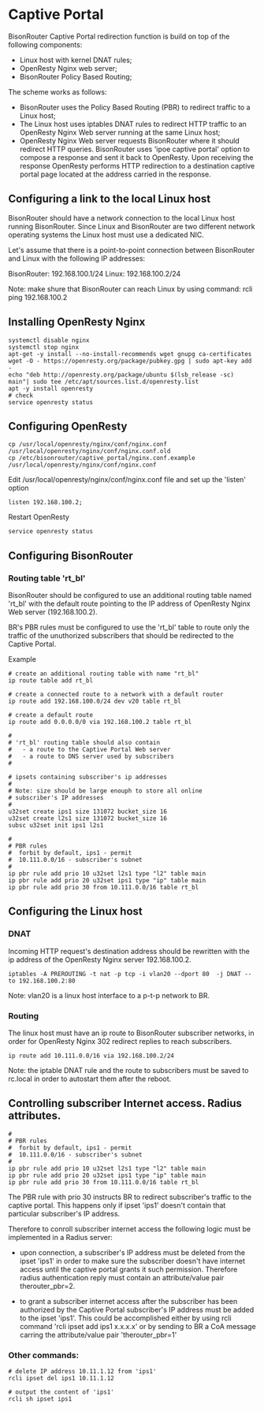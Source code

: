 # Captive Portal

BisonRouter Captive Portal redirection function is build on top of the following components:

 * Linux host with kernel DNAT rules;
 * OpenResty Nginx web server;
 * BisonRouter Policy Based Routing;

The scheme works as follows:

- BisonRouter uses the Policy Based Routing (PBR) to redirect traffic
to a Linux host;
- The Linux host uses iptables DNAT rules to redirect HTTP traffic to
an OpenResty Nginx Web server running at the same Linux host;
- OpenResty Nginx Web server requests BisonRouter where it should
redirect HTTP queries. BisonRouter uses 'ipoe captive portal' option
to compose a response and sent it back to OpenResty. Upon receiving
the response OpenResty performs HTTP redirection to a destination
captive portal page located at the address carried in the response.

## Configuring a link to the local Linux host

BisonRouter should have a network connection to the local Linux host
running BisonRouter. Since Linux and BisonRouter are two different
network operating systems the Linux host must use a dedicated NIC.

Let's assume that there is a point-to-point connection
between BisonRouter and Linux with the following IP addresses:

BisonRouter: 192.168.100.1/24
Linux: 192.168.100.2/24

Note: make shure that BisonRouter can reach Linux by using command:
  rcli ping 192.168.100.2

## Installing OpenResty Nginx

    systemctl disable nginx
    systemctl stop nginx
    apt-get -y install --no-install-recommends wget gnupg ca-certificates
    wget -O - https://openresty.org/package/pubkey.gpg | sudo apt-key add -
    echo "deb http://openresty.org/package/ubuntu $(lsb_release -sc) main"| sudo tee /etc/apt/sources.list.d/openresty.list
    apt -y install openresty
    # check
    service openresty status

## Configuring OpenResty

    cp /usr/local/openresty/nginx/conf/nginx.conf /usr/local/openresty/nginx/conf/nginx.conf.old
    cp /etc/bisonrouter/captive_portal/nginx.conf.example /usr/local/openresty/nginx/conf/nginx.conf

Edit /usr/local/openresty/nginx/conf/nginx.conf file and set up the 'listen' option

    listen 192.168.100.2;

Restart OpenResty

    service openresty status

## Configuring BisonRouter

### Routing table 'rt_bl'

BisonRouter should be configured to use an additional routing table
named 'rt_bl' with the default route pointing to the IP address of
OpenResty Nginx Web server (192.168.100.2).

BR's PBR rules must be configured to use the 'rt_bl' table to
route only the traffic of the unuthorized subscribers that should be redirected to
the Captive Portal.

Example

    # create an additional routing table with name "rt_bl"
    ip route table add rt_bl

    # create a connected route to a network with a default router
    ip route add 192.168.100.0/24 dev v20 table rt_bl

    # create a default route
    ip route add 0.0.0.0/0 via 192.168.100.2 table rt_bl

    #
    # 'rt_bl' routing table should also contain
    #   - a route to the Captive Portal Web server
    #   - a route to DNS server used by subscribers
    #

    # ipsets containing subscriber's ip addresses
    #
    # Note: size should be large enouph to store all online
    # subscriber's IP addresses
    #
    u32set create ips1 size 131072 bucket_size 16
    u32set create l2s1 size 131072 bucket_size 16
    subsc u32set init ips1 l2s1

    #
    # PBR rules
    #  forbit by default, ips1 - permit
    #  10.111.0.0/16 - subscriber's subnet
    #
    ip pbr rule add prio 10 u32set l2s1 type "l2" table main
    ip pbr rule add prio 20 u32set ips1 type "ip" table main
    ip pbr rule add prio 30 from 10.111.0.0/16 table rt_bl

## Configuring the Linux host

### DNAT

Incoming HTTP request's destination address should be rewritten
with the ip address of the OpenResty Nginx server 192.168.100.2.

    iptables -A PREROUTING -t nat -p tcp -i vlan20 --dport 80  -j DNAT --to 192.168.100.2:80

Note: vlan20 is a linux host interface to a p-t-p network to BR.

### Routing
The linux host must have an ip route to BisonRouter subscriber networks,
in order for OpenResty Nginx 302 redirect replies to reach subscribers.

    ip route add 10.111.0.0/16 via 192.168.100.2/24

Note:
  the iptable DNAT rule and the route to subscribers must
  be saved to rc.local in order to autostart them after the reboot.

## Controlling subscriber Internet access. Radius attributes.

    #
    # PBR rules
    #  forbit by default, ips1 - permit
    #  10.111.0.0/16 - subscriber's subnet
    #
    ip pbr rule add prio 10 u32set l2s1 type "l2" table main
    ip pbr rule add prio 20 u32set ips1 type "ip" table main
    ip pbr rule add prio 30 from 10.111.0.0/16 table rt_bl

The PBR rule with prio 30 instructs BR to redirect subscriber's traffic
to the captive portal. This happens only if ipset 'ips1' doesn't contain that 
particular subscriber's IP address.

Therefore to conroll subscriber internet access the following logic must be implemented
in a Radius server:

- upon connection, a subscriber's IP address must be deleted from the ipset 'ips1'
in order to make sure the subscriber doesn't have internet access until the captive
portal grants it such permission. Therefore radius authentication reply must contain 
an attribute/value pair therouter_pbr=2.

- to grant a subscriber internet access after the
subscriber has been authorized by the Captive Portal subscriber's IP
address must be added to the ipset 'ips1'. 
This could be accomplished either by using rcli command 'rcli ipset add ips1 x.x.x.x'
or by sending to BR a CoA message carring the attribute/value pair 'therouter_pbr=1'

### Other commands:

    # delete IP address 10.11.1.12 from 'ips1'
    rcli ipset del ips1 10.11.1.12

    # output the content of 'ips1'
    rcli sh ipset ips1
